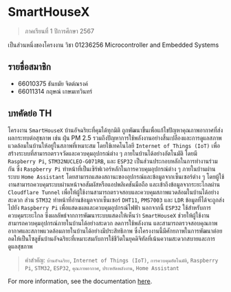 # SmartHouseX

> ภาคเรียนที่ 1 ปีการศึกษา 2567

เป็นส่วนหนึ่งของโครงงาน วิชา 01236256 Microcontroller and Embedded Systems

## รายชื่อสมาชิก

- 66010375 ธันยมัย จิตต์ณรงค์
- 66011314 กฤษณ์ เกษมเทวินทร์

## บทคัดย่อ TH

โครงงาน `SmartHouseX` บ้านอัจฉริยะที่คุมได้ทุกมิติ ถูกพัฒนาขึ้นเพื่อแก้ไขปัญหาคุณภาพอากาศที่ส่งผลกระทบต่อสุขภาพ เช่น ฝุ่น PM 2.5 รวมถึงปัญหาการใช้พลังงานอย่างสิ้นเปลืองและการดูแลสภาพแวดล้อมในบ้านให้อยู่ในสภาพที่เหมาะสม โดยใช้เทคโนโลยี `Internet of Things (IoT)` เพื่อสร้างระบบที่สามารถตรวจวัดและควบคุมอุปกรณ์ต่าง ๆ ภายในบ้านได้อย่างอัตโนมัติ โดยมี `Raspberry Pi`, `STM32NUCLEO-G071RB`, และ `ESP32` เป็นส่วนประกอบหลักในการทำงานร่วมกัน ซึ่ง `Raspberry Pi` ทำหน้าที่เป็นเซิร์ฟเวอร์หลักในการควบคุมอุปกรณ์ต่าง ๆ ภายในบ้านผ่านระบบ `Home Assistant` โดยสามารถแสดงสถานะของอุปกรณ์และข้อมูลจากเซ็นเซอร์ต่าง ๆ โดยผู้ใช้งานสามารถควบคุมระบบผ่านหน้าจอสัมผัสหรือแอปพลิเคชันมือถือ และเข้าถึงข้อมูลจากระยะไกลผ่าน `Cloudflare Tunnel` เพื่อให้ผู้ใช้งานสามารถตรวจสอบและควบคุมสภาพแวดล้อมในบ้านได้อย่างสะดวก ส่วน `STM32` ทำหน้าที่อ่านข้อมูลจากเซ็นเซอร์ `DHT11`, `PMS7003` และ `LDR` ข้อมูลที่ได้จะถูกส่งไปยัง `Raspberry Pi` เพื่อแสดงผลและควบคุมอุปกรณ์ไฟฟ้า นอกจากนี้ `ESP32` ใช้สำหรับการควบคุมระยะไกล ซึ่งผลลัพธ์จากการพัฒนาระบบแสดงให้เห็นว่า `SmartHouseX` ช่วยให้ผู้ใช้งานสามารถควบคุมอุปกรณ์ภายในบ้านได้อย่างสะดวก ลดการใช้พลังงาน และสามารถตรวจสอบคุณภาพอากาศและสภาพแวดล้อมภายในบ้านได้อย่างมีประสิทธิภาพ ซึ่งโครงงานนี้มีศักยภาพในการพัฒนาต่อยอดให้เป็นโซลูชันบ้านอัจฉริยะที่เหมาะสมกับการใช้ชีวิตในยุคดิจิทัลที่เน้นความสะดวกสบายและการดูแลสุขภาพ

> คำสำคัญ: `บ้านอัจฉริยะ`, `Internet of Things (IoT)`, `การควบคุมอัตโนมัติ`, `Raspberry Pi`, `STM32`, `ESP32`, `คุณภาพอากาศ`, `ประหยัดพลังงาน`, `Home Assistant`

For more information, see the documentation [here](/SmartHouseX.pdf).
